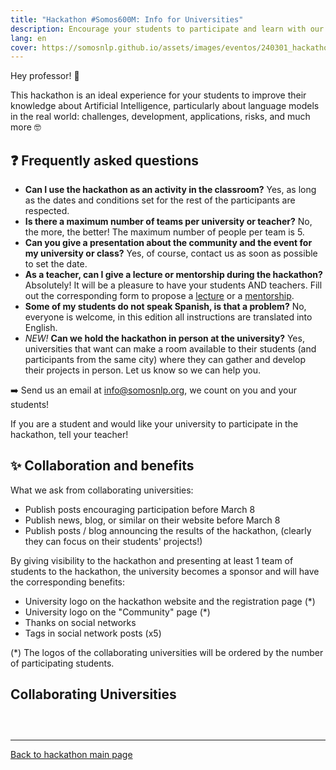 ```yaml
---
title: "Hackathon #Somos600M: Info for Universities"
description: Encourage your students to participate and learn with our hackathon!
lang: en
cover: https://somosnlp.github.io/assets/images/eventos/240301_hackathon.jpg
---
```


Hey professor! 👋

This hackathon is an ideal experience for your students to improve their knowledge about Artificial Intelligence, particularly about language models in the real world: challenges, development, applications, risks, and much more 🤓

## ❓ Frequently asked questions

- **Can I use the hackathon as an activity in the classroom?** Yes, as long as the dates and conditions set for the rest of the participants are respected.
- **Is there a maximum number of teams per university or teacher?** No, the more, the better! The maximum number of people per team is 5.
- **Can you give a presentation about the community and the event for my university or class?** Yes, of course, contact us as soon as possible to set the date.
- **As a teacher, can I give a lecture or mentorship during the hackathon?** Absolutely! It will be a pleasure to have your students AND teachers. Fill out the corresponding form to propose a [lecture](https://forms.gle/YpUvifDNLG6E56Cy9) or a [mentorship](https://forms.gle/7UmsVDnFmNo1pCrf9).
- **Some of my students do not speak Spanish, is that a problem?** No, everyone is welcome, in this edition all instructions are translated into English.
- *NEW!* **Can we hold the hackathon in person at the university?** Yes, universities that want can make a room available to their students (and participants from the same city) where they can gather and develop their projects in person. Let us know so we can help you.

➡️ Send us an email at info@somosnlp.org, we count on you and your students!

If you are a student and would like your university to participate in the hackathon, tell your teacher!

## ✨ Collaboration and benefits

What we ask from collaborating universities:
- Publish posts encouraging participation before March 8
- Publish news, blog, or similar on their website before March 8
- Publish posts / blog announcing the results of the hackathon, (clearly they can focus on their students' projects!)

By giving visibility to the hackathon and presenting at least 1 team of students to the hackathon, the university becomes a sponsor and will have the corresponding benefits:
- University logo on the hackathon website and the registration page (*)
- University logo on the "Community" page (*)
- Thanks on social networks
- Tags in social network posts (x5)

(*) The logos of the collaborating universities will be ordered by the number of participating students.

## Collaborating Universities

<div style="display: grid; grid-template-columns: repeat(3, 1fr); gap: 10px 50px; justify-items: center; align-items: center;">

<SponsorInfo sponsor="University of Puerto Rico" url="https://upr.edu"
logo="https://somosnlp.github.io/assets/images/patrocinios/UPR.png"
logo_dark="https://somosnlp.github.io/assets/images/patrocinios/UPR.png" />

<SponsorInfo sponsor="National University of Loja" url="https://unl.edu.ec"
logo="https://somosnlp.github.io/assets/images/patrocinios/UNL_square.png"
logo_dark="https://somosnlp.github.io/assets/images/patrocinios/UNL_square.png" />

</div>

---

[Back to hackathon main page](https://somosnlp.org/en/hackathon-2024)
